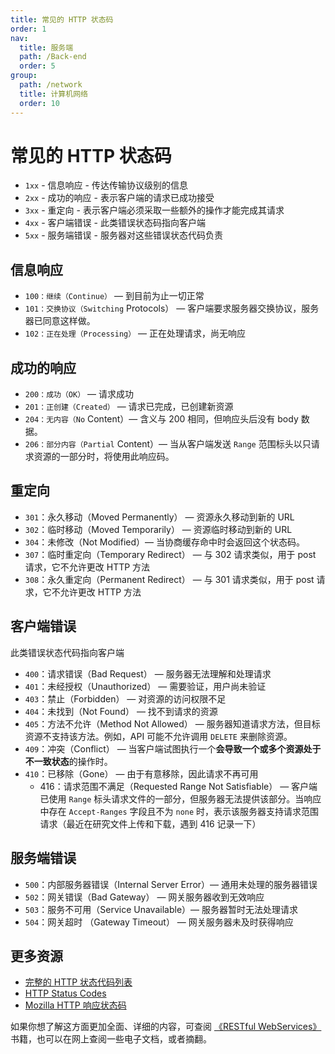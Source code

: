 ```yaml
---
title: 常见的 HTTP 状态码
order: 1
nav:
  title: 服务端
  path: /Back-end
  order: 5
group:
  path: /network
  title: 计算机网络
  order: 10
---
```


# 常见的 HTTP 状态码

- `1xx` - 信息响应 - 传达传输协议级别的信息
- `2xx` - 成功的响应 - 表示客户端的请求已成功接受
- `3xx` - 重定向 - 表示客户端必须采取一些额外的操作才能完成其请求
- `4xx` - 客户端错误 - 此类错误状态码指向客户端
- `5xx` - 服务端错误 - 服务器对这些错误状态代码负责

## 信息响应

- `100：继续（Continue）` — 到目前为止一切正常
- `101：交换协议（Switching` Protocols） — 客户端要求服务器交换协议，服务器已同意这样做。
- `102：正在处理（Processing）` — 正在处理请求，尚无响应

## 成功的响应

- `200：成功（OK）` — 请求成功
- `201：正创建（Created）` — 请求已完成，已创建新资源
- `204：无内容（No` Content）— 含义与 200 相同，但响应头后没有 body 数据。
- `206：部分内容（Partial` Content）— 当从客户端发送 `Range` 范围标头以只请求资源的一部分时，将使用此响应码。

## 重定向

- `301`：永久移动（Moved Permanently） — 资源永久移动到新的 URL
- `302`：临时移动（Moved Temporarily） — 资源临时移动到新的 URL
- `304`：未修改（Not Modified）— 当协商缓存命中时会返回这个状态码。
- `307`：临时重定向（Temporary Redirect） — 与 302 请求类似，用于 post 请求，它不允许更改 HTTP 方法
- `308`：永久重定向（Permanent Redirect） — 与 301 请求类似，用于 post 请求，它不允许更改 HTTP 方法

## 客户端错误

此类错误状态代码指向客户端

- `400`：请求错误（Bad Request） — 服务器无法理解和处理请求
- `401`：未经授权（Unauthorized） — 需要验证，用户尚未验证
- `403`：禁止（Forbidden） — 对资源的访问权限不足
- `404`：未找到（Not Found） — 找不到请求的资源
- `405`：方法不允许（Method Not Allowed） — 服务器知道请求方法，但目标资源不支持该方法。例如，API 可能不允许调用 `DELETE` 来删除资源。
- `409`：冲突（Conflict） — 当客户端试图执行一个**会导致一个或多个资源处于不一致状态**的操作时。
- `410`：已移除（Gone） — 由于有意移除，因此请求不再可用
  - 416：请求范围不满足（Requested Range Not Satisfiable） — 客户端已使用 `Range` 标头请求文件的一部分，但服务器无法提供该部分。当响应中存在 `Accept-Ranges` 字段且不为 `none` 时，表示该服务器支持请求范围请求（最近在研究文件上传和下载，遇到 416 记录一下）

## 服务端错误

- `500`：内部服务器错误（Internal Server Error）— 通用未处理的服务器错误
- `502`：网关错误（Bad Gateway） — 网关服务器收到无效响应
- `503`：服务不可用（Service Unavailable）— 服务器暂时无法处理请求
- `504`：网关超时 （Gateway Timeout） — 网关服务器未及时获得响应

## 更多资源

- [完整的 HTTP 状态代码列表](https://httpstatuses.com/)
- [HTTP Status Codes](https://www.restapitutorial.com/httpstatuscodes.html)
- [Mozilla HTTP 响应状态码](https://developer.mozilla.org/en-US/docs/Web/HTTP/Status)

如果你想了解这方面更加全面、详细的内容，可查阅 [《RESTful WebServices》](https://book.douban.com/subject/3094230/) 书籍，也可以在网上查阅一些电子文档，或者摘翻。
